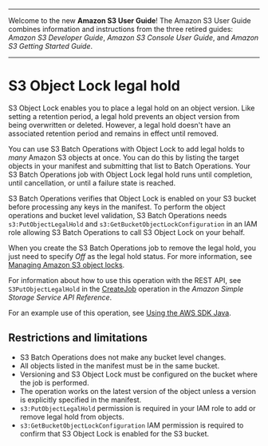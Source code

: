 --------

Welcome to the new **Amazon S3 User Guide**\! The Amazon S3 User Guide combines information and instructions from the three retired guides: *Amazon S3 Developer Guide*, *Amazon S3 Console User Guide*, and *Amazon S3 Getting Started Guide*\.

--------

# S3 Object Lock legal hold<a name="batch-ops-legal-hold"></a>

S3 Object Lock enables you to place a legal hold on an object version\. Like setting a retention period, a legal hold prevents an object version from being overwritten or deleted\. However, a legal hold doesn't have an associated retention period and remains in effect until removed\. 

You can use S3 Batch Operations with Object Lock to add legal holds to *many* Amazon S3 objects at once\. You can do this by listing the target objects in your manifest and submitting that list to Batch Operations\. Your S3 Batch Operations job with Object Lock legal hold runs until completion, until cancellation, or until a failure state is reached\.

S3 Batch Operations verifies that Object Lock is enabled on your S3 bucket before processing any keys in the manifest\. To perform the object operations and bucket level validation, S3 Batch Operations needs `s3:PutObjectLegalHold` and `s3:GetBucketObjectLockConfiguration` in an IAM role allowing S3 Batch Operations to call S3 Object Lock on your behalf\. 

When you create the S3 Batch Operations job to remove the legal hold, you just need to specify *Off* as the legal hold status\. For more information, see [Managing Amazon S3 object locks](object-lock-managing.md)\.

For information about how to use this operation with the REST API, see `S3PutObjectLegalHold` in the [CreateJob](https://docs.aws.amazon.com/AmazonS3/latest/API/API_control_CreateJob.html) operation in the *Amazon Simple Storage Service API Reference*\. 

For an example use of this operation, see [Using the AWS SDK Java](batch-ops-legal-hold-off.md#batch-ops-examples-java-object-lock-legalhold)\. 

## Restrictions and limitations<a name="batch-ops-legal-hold-restrictions"></a>
+ S3 Batch Operations does not make any bucket level changes\.
+ All objects listed in the manifest must be in the same bucket\.
+ Versioning and S3 Object Lock must be configured on the bucket where the job is performed\.
+ The operation works on the latest version of the object unless a version is explicitly specified in the manifest\.
+ `s3:PutObjectLegalHold` permission is required in your IAM role to add or remove legal hold from objects\.
+ `s3:GetBucketObjectLockConfiguration` IAM permission is required to confirm that S3 Object Lock is enabled for the S3 bucket\. 
